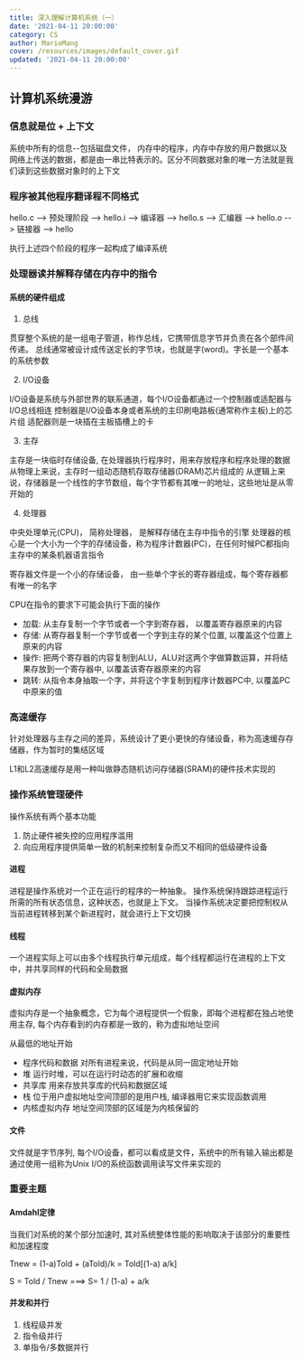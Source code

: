 ```yaml
---
title: 深入理解计算机系统（一） 
date: '2021-04-11 20:00:00'
category: CS
author: MarioMang
cover: /resources/images/default_cover.gif
updated: '2021-04-11 20:00:00'
---
```


## 计算机系统漫游

### 信息就是位 + 上下文

系统中所有的信息--包括磁盘文件， 内存中的程序，内存中存放的用户数据以及网络上传送的数据，都是由一串比特表示的。区分不同数据对象的唯一方法就是我们读到这些数据对象时的上下文

### 程序被其他程序翻译程不同格式

hello.c --> 预处理阶段 --> hello.i --> 编译器 --> hello.s --> 汇编器 --> hello.o --> 链接器 --> hello

执行上述四个阶段的程序一起构成了编译系统

### 处理器读并解释存储在内存中的指令

#### 系统的硬件组成

1. 总线

贯穿整个系统的是一组电子管道，称作总线，它携带信息字节并负责在各个部件间传递。
总线通常被设计成传送定长的字节块，也就是字(word)。字长是一个基本的系统参数

2. I/O设备

I/O设备是系统与外部世界的联系通道，每个I/O设备都通过一个控制器或适配器与I/O总线相连
控制器是I/O设备本身或者系统的主印刷电路板(通常称作主板)上的芯片组
适配器则是一块插在主板插槽上的卡

3. 主存

主存是一块临时存储设备, 在处理器执行程序时，用来存放程序和程序处理的数据
从物理上来说，主存时一组动态随机存取存储器(DRAM)芯片组成的
从逻辑上来说，存储器是一个线性的字节数组，每个字节都有其唯一的地址，这些地址是从零开始的

4. 处理器

中央处理单元(CPU)， 简称处理器， 是解释存储在主存中指令的引擎
处理器的核心是一个大小为一个字的存储设备，称为程序计数器(PC)，在任何时候PC都指向主存中的某条机器语言指令

寄存器文件是一个小的存储设备， 由一些单个字长的寄存器组成，每个寄存器都有唯一的名字

CPU在指令的要求下可能会执行下面的操作

* 加载: 从主存复制一个字节或者一个字到寄存器， 以覆盖寄存器原来的内容
* 存储: 从寄存器复制一个字节或者一个字到主存的某个位置, 以覆盖这个位置上原来的内容
* 操作: 把两个寄存器的内容复制到ALU，ALU对这两个字做算数运算，并将结果存放到一个寄存器中, 以覆盖该寄存器原来的内容
* 跳转: 从指令本身抽取一个字，并将这个字复制到程序计数器PC中, 以覆盖PC中原来的值

### 高速缓存

针对处理器与主存之间的差异，系统设计了更小更快的存储设备，称为高速缓存存储器，作为暂时的集结区域

L1和L2高速缓存是用一种叫做静态随机访问存储器(SRAM)的硬件技术实现的

### 操作系统管理硬件

操作系统有两个基本功能

1. 防止硬件被失控的应用程序滥用
2. 向应用程序提供简单一致的机制来控制复杂而又不相同的低级硬件设备

#### 进程

进程是操作系统对一个正在运行的程序的一种抽象。
操作系统保持跟踪进程运行所需的所有状态信息，这种状态，也就是上下文。
当操作系统决定要把控制权从当前进程转移到某个新进程时，就会进行上下文切换

#### 线程

一个进程实际上可以由多个线程执行单元组成，每个线程都运行在进程的上下文中，并共享同样的代码和全局数据

#### 虚拟内存

虚拟内存是一个抽象概念，它为每个进程提供一个假象，即每个进程都在独占地使用主存, 每个内存看到的内存都是一致的，称为虚拟地址空间

从最低的地址开始

* 程序代码和数据  对所有进程来说，代码是从同一固定地址开始
* 堆  运行时堆，可以在运行时动态的扩展和收缩
* 共享库  用来存放共享库的代码和数据区域
* 栈  位于用户虚拟地址空间顶部的是用户栈, 编译器用它来实现函数调用
* 内核虚拟内存  地址空间顶部的区域是为内核保留的

#### 文件

文件就是字节序列, 每个I/O设备，都可以看成是文件，系统中的所有输入输出都是通过使用一组称为Unix I/O的系统函数调用读写文件来实现的

### 重要主题

#### Amdahl定律

当我们对系统的某个部分加速时, 其对系统整体性能的影响取决于该部分的重要性和加速程度

Tnew =  (1-a)Told + (aTold)/k = Told[(1-a) a/k]

S = Told / Tnew ===> S= 1 / (1-a) + a/k

#### 并发和并行

1. 线程级并发
2. 指令级并行
3. 单指令/多数据并行




